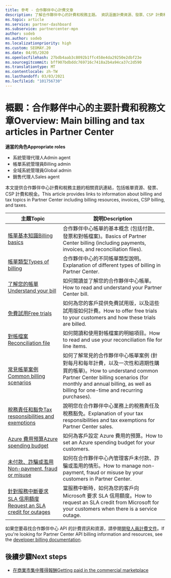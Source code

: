```yaml
---
title: 參考 - 合作夥伴中心計費文章
description: 了解合作夥伴中心的計費和稅務主題。 資訊涵蓋計費資源、發票、CSP 計費和稅務。
ms.topic: article
ms.service: partner-dashboard
ms.subservice: partnercenter-mpn
author: sodeb
ms.author: sodeb
ms.localizationpriority: high
ms.custom: SEOMAY.20
ms.date: 04/05/2020
ms.openlocfilehash: 27bdb4aab3c8092b1ffc458e4da29250e2dbf23e
ms.sourcegitcommit: bff907bdbddc769716c7418a2b4a94ca37c2d590
ms.translationtype: MT
ms.contentlocale: zh-TW
ms.lasthandoff: 03/03/2021
ms.locfileid: "101756730"
---
```

# <a name="overview-main-billing-and-tax-articles-in-partner-center"></a><span data-ttu-id="fc9ba-104">概觀：合作夥伴中心的主要計費和稅務文章</span><span class="sxs-lookup"><span data-stu-id="fc9ba-104">Overview: Main billing and tax articles in Partner Center</span></span>

<span data-ttu-id="fc9ba-105">**適當的角色**</span><span class="sxs-lookup"><span data-stu-id="fc9ba-105">**Appropriate roles**</span></span>

- <span data-ttu-id="fc9ba-106">系統管理代理人</span><span class="sxs-lookup"><span data-stu-id="fc9ba-106">Admin agent</span></span>
- <span data-ttu-id="fc9ba-107">帳單系統管理員</span><span class="sxs-lookup"><span data-stu-id="fc9ba-107">Billing admin</span></span>
- <span data-ttu-id="fc9ba-108">全域系統管理員</span><span class="sxs-lookup"><span data-stu-id="fc9ba-108">Global admin</span></span>
- <span data-ttu-id="fc9ba-109">銷售代理人</span><span class="sxs-lookup"><span data-stu-id="fc9ba-109">Sales agent</span></span>

<span data-ttu-id="fc9ba-110">本文提供合作夥伴中心計費和稅務主題的相關資訊連結，包括帳單資源、發票、CSP 計費和稅金。</span><span class="sxs-lookup"><span data-stu-id="fc9ba-110">This article provides links to information about billing and tax topics in Partner Center including billing resources, invoices, CSP billing, and taxes.</span></span>


| <span data-ttu-id="fc9ba-111">主題</span><span class="sxs-lookup"><span data-stu-id="fc9ba-111">Topic</span></span> | <span data-ttu-id="fc9ba-112">說明</span><span class="sxs-lookup"><span data-stu-id="fc9ba-112">Description</span></span> |
| ----- | ----------- |
| [<span data-ttu-id="fc9ba-113">帳單基本知識</span><span class="sxs-lookup"><span data-stu-id="fc9ba-113">Billing basics</span></span>](billing-basics.md) | <span data-ttu-id="fc9ba-114">合作夥伴中心帳單的基本概念 (包括付款、發票和對帳檔案)。</span><span class="sxs-lookup"><span data-stu-id="fc9ba-114">Basics of Partner Center billing (including payments, invoices, and reconciliation files).</span></span> |
| [<span data-ttu-id="fc9ba-115">帳單類型</span><span class="sxs-lookup"><span data-stu-id="fc9ba-115">Types of billing</span></span>](billing-different-types.md) | <span data-ttu-id="fc9ba-116">合作夥伴中心的不同帳單類型說明。</span><span class="sxs-lookup"><span data-stu-id="fc9ba-116">Explanation of different types of billing in Partner Center.</span></span> |
| [<span data-ttu-id="fc9ba-117">了解您的帳單</span><span class="sxs-lookup"><span data-stu-id="fc9ba-117">Understand your bill</span></span>](read-your-bill.md) | <span data-ttu-id="fc9ba-118">如何閱讀並了解您的合作夥伴中心帳單。</span><span class="sxs-lookup"><span data-stu-id="fc9ba-118">How to read and understand your Partner Center bill.</span></span> |
| [<span data-ttu-id="fc9ba-119">免費試用</span><span class="sxs-lookup"><span data-stu-id="fc9ba-119">Free trials</span></span>](offer-your-customers-trials-of-microsoft-products.md) | <span data-ttu-id="fc9ba-120">如何為您的客戶提供免費試用版，以及這些試用版如何計費。</span><span class="sxs-lookup"><span data-stu-id="fc9ba-120">How to offer free trials to your customers and how these trials are billed.</span></span> |
| [<span data-ttu-id="fc9ba-121">對帳檔案</span><span class="sxs-lookup"><span data-stu-id="fc9ba-121">Reconciliation file</span></span>](use-the-reconciliation-files.md) | <span data-ttu-id="fc9ba-122">如何閱讀和使用對帳檔案的明細項目。</span><span class="sxs-lookup"><span data-stu-id="fc9ba-122">How to read and use your reconciliation file for line items.</span></span> |
| [<span data-ttu-id="fc9ba-123">常見帳單案例</span><span class="sxs-lookup"><span data-stu-id="fc9ba-123">Common billing scenarios</span></span>](common-billing-scenarios.md) | <span data-ttu-id="fc9ba-124">如何了解常見的合作夥伴中心帳單案例 (針對每月和每年計費，以及一次性和週期性購買的帳單)。</span><span class="sxs-lookup"><span data-stu-id="fc9ba-124">How to understand common Partner Center billing scenarios (for monthly and annual billing, as well as billing for one-time and recurring purchases).</span></span> |
| [<span data-ttu-id="fc9ba-125">稅務責任和豁免</span><span class="sxs-lookup"><span data-stu-id="fc9ba-125">Tax responsibilities and exemptions</span></span>](tax-and-tax-exemptions.md) | <span data-ttu-id="fc9ba-126">說明您在合作夥伴中心業務上的稅務責任及稅務豁免。</span><span class="sxs-lookup"><span data-stu-id="fc9ba-126">Explanation of your tax responsibilities and tax exemptions for Partner Center sales.</span></span> |
| [<span data-ttu-id="fc9ba-127">Azure 費用預算</span><span class="sxs-lookup"><span data-stu-id="fc9ba-127">Azure spending budget</span></span>](set-an-azure-spending-budget-for-your-customers.md) | <span data-ttu-id="fc9ba-128">如何為客戶設定 Azure 費用的預算。</span><span class="sxs-lookup"><span data-stu-id="fc9ba-128">How to set an Azure spending budget for your customers.</span></span> |
| [<span data-ttu-id="fc9ba-129">未付款、詐騙或濫用</span><span class="sxs-lookup"><span data-stu-id="fc9ba-129">Non-payment, fraud or misuse</span></span>](non-payment-fraud-misuse.md) | <span data-ttu-id="fc9ba-130">如何在合作夥伴中心內管理客戶未付款、詐騙或濫用的情形。</span><span class="sxs-lookup"><span data-stu-id="fc9ba-130">How to manage non-payment, fraud or misuse by your customers in Partner Center.</span></span> |
| [<span data-ttu-id="fc9ba-131">針對服務中斷要求 SLA 信用額度</span><span class="sxs-lookup"><span data-stu-id="fc9ba-131">Request an SLA credit for outages</span></span>](request-credit.md) | <span data-ttu-id="fc9ba-132">當服務中斷時，如何為您的客戶向 Microsoft 要求 SLA 信用額度。</span><span class="sxs-lookup"><span data-stu-id="fc9ba-132">How to request an SLA credit from Microsoft for your customers when there is a service outage.</span></span> |

<span data-ttu-id="fc9ba-133">如果您要尋找合作夥伴中心 API 的計費資訊和資源，請參閱[開發人員計費文件](/partner-center/develop/manage-billing)。</span><span class="sxs-lookup"><span data-stu-id="fc9ba-133">If you're looking for Partner Center API billing information and resources, see the [developer billing documentation](/partner-center/develop/manage-billing).</span></span>

## <a name="next-steps"></a><span data-ttu-id="fc9ba-134">後續步驟</span><span class="sxs-lookup"><span data-stu-id="fc9ba-134">Next steps</span></span>

- [<span data-ttu-id="fc9ba-135">在商業市集中獲得報酬</span><span class="sxs-lookup"><span data-stu-id="fc9ba-135">Getting paid in the commercial marketplace</span></span>](marketplace-get-paid.md)